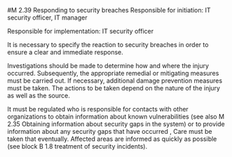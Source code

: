 #M 2.39 Responding to security breaches
Responsible for initiation: IT security officer, IT manager

Responsible for implementation: IT security officer

It is necessary to specify the reaction to security breaches in order to ensure a clear and immediate response.

Investigations should be made to determine how and where the injury occurred. Subsequently, the appropriate remedial or mitigating measures must be carried out. If necessary, additional damage prevention measures must be taken. The actions to be taken depend on the nature of the injury as well as the source.

It must be regulated who is responsible for contacts with other organizations to obtain information about known vulnerabilities (see also M 2.35 Obtaining information about security gaps in the system) or to provide information about any security gaps that have occurred , Care must be taken that eventually. Affected areas are informed as quickly as possible (see block B 1.8 treatment of security incidents).



